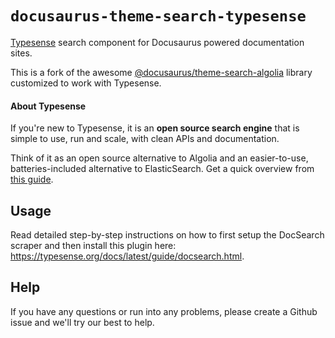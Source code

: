 # `docusaurus-theme-search-typesense`

[Typesense](https://typesense.org) search component for Docusaurus powered documentation sites.

This is a fork of the awesome [@docusaurus/theme-search-algolia](https://www.npmjs.com/package/@docusaurus/theme-search-algolia) library customized to work with Typesense.

#### About Typesense

If you're new to Typesense, it is an **open source search engine** that is simple to use, run and scale, with clean APIs and documentation.

Think of it as an open source alternative to Algolia and an easier-to-use, batteries-included alternative to ElasticSearch. Get a quick overview from [this guide](https://typesense.org/guide/).

## Usage

Read detailed step-by-step instructions on how to first setup the DocSearch scraper and then install this plugin here: https://typesense.org/docs/latest/guide/docsearch.html.

## Help

If you have any questions or run into any problems, please create a Github issue and we'll try our best to help.
